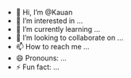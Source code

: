 - 👋 Hi, I’m @Kauan
- 👀 I’m interested in ...
- 🌱 I’m currently learning ...
- 💞️ I’m looking to collaborate on ...
- 📫 How to reach me ...
- 😄 Pronouns: ...
- ⚡ Fun fact: ...

<!---
alunodesp/alunodesp is a ✨ special ✨ repository because its `README.md` (this file) appears on your GitHub profile.
You can click the Preview link to take a look at your changes.
--->
